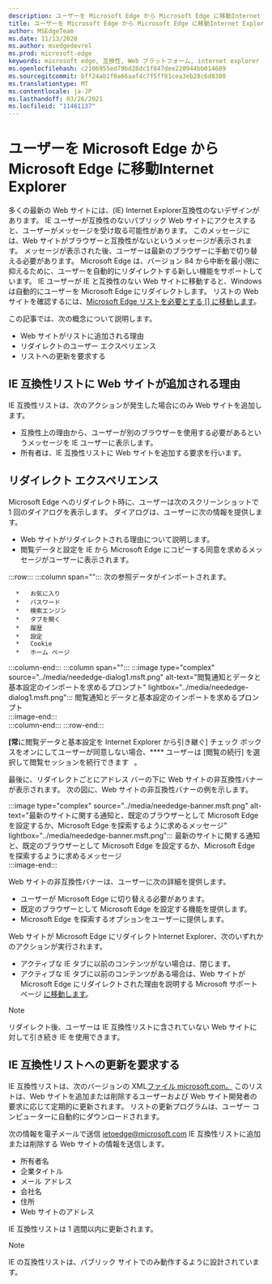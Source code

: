 ```yaml
---
description: ユーザーを Microsoft Edge から Microsoft Edge に移動Internet Explorer
title: ユーザーを Microsoft Edge から Microsoft Edge に移動Internet Explorer
author: MSEdgeTeam
ms.date: 11/13/2020
ms.author: msedgedevrel
ms.prod: microsoft-edge
keywords: microsoft edge, 互換性, Web プラットフォーム, internet explorer
ms.openlocfilehash: c2106955ed79bd28dc1f847dee220944bb014689
ms.sourcegitcommit: bff24ab1f0a66aaf4c7f5ff81cea3eb28c6d8380
ms.translationtype: MT
ms.contentlocale: ja-JP
ms.lasthandoff: 03/26/2021
ms.locfileid: "11461137"
---
```

# <a name="moving-users-to-microsoft-edge-from-internet-explorer"></a>ユーザーを Microsoft Edge から Microsoft Edge に移動Internet Explorer  

多くの最新の Web サイトには、\(IE\) Internet Explorer互換性のないデザインがあります。  IE ユーザーが互換性のないパブリック Web サイトにアクセスすると、ユーザーがメッセージを受け取る可能性があります。  このメッセージには、Web サイトがブラウザーと互換性がないというメッセージが表示されます。  メッセージが表示された後、ユーザーは最新のブラウザーに手動で切り替える必要があります。  Microsoft Edge は、バージョン 84 から中断を最小限に抑えるために、ユーザーを自動的にリダイレクトする新しい機能をサポートしています。  IE ユーザーが IE と互換性のない Web サイトに移動すると、Windows は自動的にユーザーを Microsoft Edge にリダイレクトします。  リストの Web サイトを確認するには、[Microsoft Edge リストを必要とする [] に移動します][MicrosoftEdgeNeededgeV1]。

この記事では、次の概念について説明します。  

*   Web サイトがリストに追加される理由  
*   リダイレクトのユーザー エクスペリエンス  
*   リストへの更新を要求する  
    
## <a name="why-is-a-website-added-to-the-ie-compatibility-list"></a>IE 互換性リストに Web サイトが追加される理由  

IE 互換性リストは、次のアクションが発生した場合にのみ Web サイトを追加します。  

*   互換性上の理由から、ユーザーが別のブラウザーを使用する必要があるというメッセージを IE ユーザーに表示します。  
*   所有者は、IE 互換性リストに Web サイトを追加する要求を行います。  

## <a name="redirection-experience"></a>リダイレクト エクスペリエンス

Microsoft Edge へのリダイレクト時に、ユーザーは次のスクリーンショットで 1 回のダイアログを表示します。  ダイアログは、ユーザーに次の情報を提供します。  

*   Web サイトがリダイレクトされる理由について説明します。  
*   閲覧データと設定を IE から Microsoft Edge にコピーする同意を求めるメッセージがユーザーに表示されます。  

:::row:::
   :::column span="":::
      次の参照データがインポートされます。  
      
      *   お気に入り  
      *   パスワード  
      *   検索エンジン  
      *   タブを開く  
      *   履歴  
      *   設定  
      *   Cookie  
      *   ホーム ページ  
   :::column-end:::
   :::column span="":::
      :::image type="complex" source="../media/neededge-dialog1.msft.png" alt-text="閲覧通知とデータと基本設定のインポートを求めるプロンプト" lightbox="../media/neededge-dialog1.msft.png":::
         閲覧通知とデータと基本設定のインポートを求めるプロンプト  
      :::image-end:::  
   :::column-end:::
:::row-end:::

**[常**に閲覧データと基本設定を Internet Explorer から引き継ぐ] チェック ボックスをオンにしてユーザーが同意しない場合、**** ユーザーは [閲覧の続行] を選択して閲覧セッションを続行できます   。  

最後に、リダイレクトごとにアドレス バーの下に Web サイトの非互換性バナーが表示されます。  次の図に、Web サイトの非互換性バナーの例を示します。

:::image type="complex" source="../media/neededge-banner.msft.png" alt-text="最新のサイトに関する通知と、既定のブラウザーとして Microsoft Edge を設定するか、Microsoft Edge を探索するように求めるメッセージ" lightbox="../media/neededge-banner.msft.png":::
   最新のサイトに関する通知と、既定のブラウザーとして Microsoft Edge を設定するか、Microsoft Edge を探索するように求めるメッセージ  
:::image-end:::

Web サイトの非互換性バナーは、ユーザーに次の詳細を提供します。  

*   ユーザーが Microsoft Edge に切り替える必要があります。  
*   既定のブラウザーとして Microsoft Edge を設定する機能を提供します。  
*   Microsoft Edge を探索するオプションをユーザーに提供します。    
    
Web サイトが Microsoft Edge にリダイレクトInternet Explorer、次のいずれかのアクションが実行されます。

*   アクティブな IE タブに以前のコンテンツがない場合は、閉じます。  
*   アクティブな IE タブに以前のコンテンツがある場合は、Web サイトが Microsoft Edge にリダイレクトされた理由を説明する Microsoft サポート ページ [に移動します][MicrosoftSupportOfficeTheWebsiteYouWereTryingToReachDoesntWorkWithInternetExplorer]。  

> [!NOTE]
> リダイレクト後、ユーザーは IE 互換性リストに含されていない Web サイトに対して引き続き IE を使用できます。  

## <a name="request-an-update-to-the-ie-compatibility-list"></a>IE 互換性リストへの更新を要求する  

IE 互換性リストは、次のバージョンの XML[ファイル microsoft.com。][MicrosoftOfficialHome]  このリストは、Web サイトを追加または削除するユーザーおよび Web サイト開発者の要求に応じて定期的に更新されます。  リストの更新プログラムは、ユーザー コンピューターに自動的にダウンロードされます。  

次の情報を電子メールで送信 [ietoedge@microsoft.com][MailtoMicrosoftIetoedge] IE 互換性リストに追加または削除する Web サイトの情報を送信します。    

*   所有者名  
*   企業タイトル  
*   メール アドレス  
*   会社名  
*   住所  
*   Web サイトのアドレス  
    
IE 互換性リストは 1 週間以内に更新されます。

> [!NOTE]
> IE の互換性リストは、パブリック サイトでのみ動作するように設計されています。  

<!-- links -->  

[MailtoMicrosoftIetoedge]: mailto:ietoedge@microsoft.com "メールをメールに送信 ietoedge@microsoft.com"  

[MicrosoftOfficialHome]: https://www.microsoft.com "Microsoft Official Home"  

[MicrosoftEdgeNeededgeV1]:  https://edge.microsoft.com/neededge/v1 "Microsoft Edge リスト v1 xml が必要|Microsoft Edge"  

[MicrosoftSupportOfficeTheWebsiteYouWereTryingToReachDoesntWorkWithInternetExplorer]: https://support.microsoft.com/office/the-website-you-were-trying-to-reach-doesn-t-work-with-internet-explorer-8f5fc675-cd47-414c-9535-12821ddfc554 "アクセスしようとしていた Web サイトは、ユーザーがアクセスInternet Explorer |Microsoft Officeサポート"  
